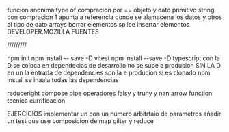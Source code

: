 funcion anonima
type of
compracion por == 
objeto y dato primitivo string con compracion 1 apunta a referencia donde se alamacena los datos y otros al tipo de dato
arrays borrar elementos splice
insertar elementos
DEVELOPER.MOZILLA FUENTES

/////////

npm init
npm install -- save -D vitest
npm install --save -D typescript
con la  D se coloca en dependecias de desarrollo no se sube a producion
SIN LA D en un la entrada de dependencies son la e producion
si es clonado npm install se inaala todas las dependencias

reduceright
compose
pipe
operadores falsy y truhy y nan
arrow function 
tecnica currificacion

EJERCICIOS
implementar un con un numero arbitrtaio de parametros
añadir un test que use composicion de map gilter y reduce
